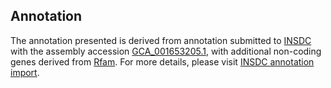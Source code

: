 

Annotation
----------

The annotation presented is derived from annotation submitted to
[INSDC](http://www.insdc.org) with the assembly accession
[GCA\_001653205.1](http://www.ebi.ac.uk/ena/data/view/GCA_001653205.1),
with additional non-coding genes derived from
[Rfam](http://rfam.xfam.org/). For more details, please visit [INSDC
annotation
import](http://ensemblgenomes.org/info/data/insdc_annotation).
